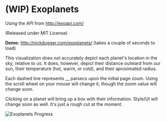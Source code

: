 (WIP) Exoplanets
==========

Using the API from http://exoapi.com/

(Released under MIT License)

**Demo:** http://nickdugger.com/exoplanets/ (takes a couple of seconds to load)

This visualization does not accurately depict each planet's location in the sky, relative to us. It does, however, depict their distance outward from our sun, their temperature (hot, warm, or cold), and their aproximated radius.

Each dashed line represents __ parsecs upon the initial page zoom. Using the scroll wheel on your mouse will change it, though the zoom value will change soon.

Clicking on a planet will bring up a box with their information. Style/UI will change soon as well. It's just a rough cut at the moment.

![Exoplanets Progress](https://hostr.co/file/O9RdfEoORd6z/exoplanets_new.png)
